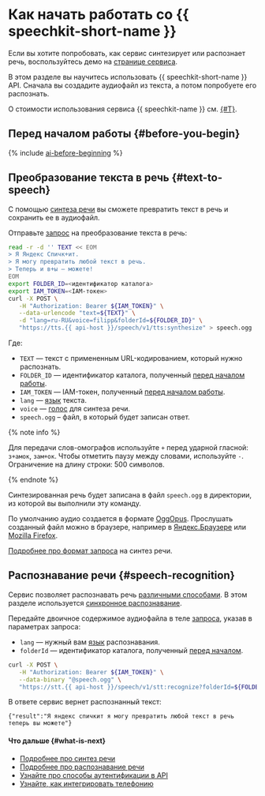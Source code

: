 # Как начать работать со {{ speechkit-short-name }}

Если вы хотите попробовать, как сервис синтезирует или распознает речь, воспользуйтесь демо на [странице сервиса](https://cloud.yandex.ru/services/speechkit#demo).

В этом разделе вы научитесь использовать {{ speechkit-short-name }} API. Сначала вы создадите аудиофайл из текста, а потом попробуете его распознать.

О стоимости использования сервиса {{ speechkit-name }} см. [{#T}](pricing.md).

## Перед началом работы {#before-you-begin}

{% include [ai-before-beginning](../_includes/ai-before-beginning.md) %}

## Преобразование текста в речь {#text-to-speech}

С помощью [синтеза речи](tts/index.md) вы сможете превратить текст в речь и сохранить ее в аудиофайл.

Отправьте [запрос](tts/request.md) на преобразование текста в речь:

```bash
read -r -d '' TEXT << EOM
> Я Яндекс Спичк+ит.
> Я могу превратить любой текст в речь.
> Теперь и в+ы — можете!
EOM
export FOLDER_ID=<идентификатор каталога>
export IAM_TOKEN=<IAM-токен>
curl -X POST \
   -H "Authorization: Bearer ${IAM_TOKEN}" \
   --data-urlencode "text=${TEXT}" \
   -d "lang=ru-RU&voice=filipp&folderId=${FOLDER_ID}" \
   "https://tts.{{ api-host }}/speech/v1/tts:synthesize" > speech.ogg
```

Где:

* `TEXT` — текст c примененным URL-кодированием, который нужно распознать.
* `FOLDER_ID` — идентификатор каталога, полученный [перед началом работы](#before-begin).
* `IAM_TOKEN` — IAM-токен, полученный [перед началом работы](#before-begin).
* `lang` — [язык](tts/index.md#langs) текста.
* `voice` — [голос](tts/voices.md) для синтеза речи.
* `speech.ogg` – файл, в который будет записан ответ.

{% note info %}

Для передачи слов-омографов используйте `+` перед ударной гласной: `з+амок`, `зам+ок`. Чтобы отметить паузу между словами, используйте `-`. Ограничение на длину строки: 500 символов.
 
{% endnote %}

Синтезированная речь будет записана в файл `speech.ogg` в директории, из которой вы выполнили эту команду.

По умолчанию аудио создается в формате [OggOpus](https://wiki.xiph.org/OggOpus). Прослушать созданный файл можно в браузере, например в [Яндекс.Браузере](https://browser.yandex.ru) или [Mozilla Firefox](http://www.mozilla.org).

[Подробнее про формат запроса](tts/request.md) на синтез речи.

## Распознавание речи {#speech-recognition}

Сервис позволяет распознавать речь [различными способами](stt/index.md#stt-ways). В этом разделе используется [синхронное распознавание](stt/request.md).

Передайте двоичное содержимое аудиофайла в теле [запроса](stt/request.md), указав в параметрах запроса:

* `lang` — нужный вам [язык](stt/models.md#tags) распознавания.
* `folderId` — идентификатор каталога, полученный [перед началом](#before-begin).

```bash
curl -X POST \
   -H "Authorization: Bearer ${IAM_TOKEN}" \
   --data-binary "@speech.ogg" \
   "https://stt.{{ api-host }}/speech/v1/stt:recognize?folderId=${FOLDER_ID}&lang=ru-RU"
```

В ответе сервис вернет распознанный текст:

```
{"result":"Я яндекс спичкит я могу превратить любой текст в речь теперь вы можете"}
```

#### Что дальше {#what-is-next}

* [Подробнее про синтез речи](tts/index.md)
* [Подробнее про распознавание речи](stt/index.md)
* [Узнайте про способы аутентификации в API](concepts/auth.md)
* [Узнайте, как интегрировать телефонию](concepts/ivr-integration)
